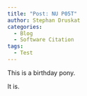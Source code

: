 ```yaml
---
title: "Post: NU P05T"
author: Stephan Druskat
categories:
  - Blog
  - Software Citation
tags:
  - Test
---
```


This is a birthday pony.

<!--more-->

It is.
